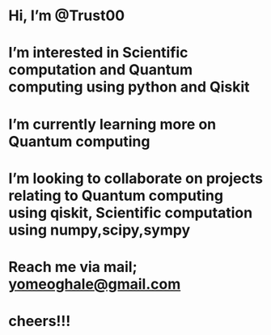 # Hi, I’m @Trust00
# I’m interested in Scientific computation and Quantum computing using python and Qiskit 
# I’m currently learning more on Quantum computing
# I’m looking to collaborate on projects relating to Quantum computing using qiskit, Scientific computation using numpy,scipy,sympy
# Reach me via mail; yomeoghale@gmail.com
# cheers!!!

<!---
Trust00/Trust00 is a ✨ special ✨ repository because its `README.md` (this file) appears on your GitHub profile.
You can click the Preview link to take a look at your changes.
--->
